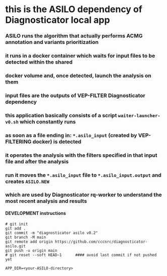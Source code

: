 # this is the ASILO dependency of Diagnosticator local app

### ASILO runs the algorithm that actually performs ACMG annotation and variants prioritization
### it runs in a docker container which waits for input files to be detected within the shared
### docker volume and, once detected, launch the analysis on them
### input files are the outputs of VEP-FILTER Diagnosticator dependency

### this application basically consists of a script `waiter-launcher-v0.sh` which constantly runs
### as soon as a file ending in: `*.asilo_input` (created by VEP-FILTERING docker)  is detected
### it operates the analysis with the filters specified in that input file and after the analysis
### run it moves the `*.asilo_input` file to `*.asilo_input.output` and creates `ASILO.NEW`
### which are used by Diagnosticator rq-worker to understand the most recent analysis and results

#### DEVELOPMENT instructions
```
# git init
git add .
git commit -m "diagnosticator asilo v0.2"
git branch -M main
git remote add origin https://github.com/cccnrc/diagnosticator-asilo.git
git push -u origin main
# git reset --soft HEAD~1      #### avoid last commit if not pushed yet

APP_DIR=<your-ASILO-directory>
```
